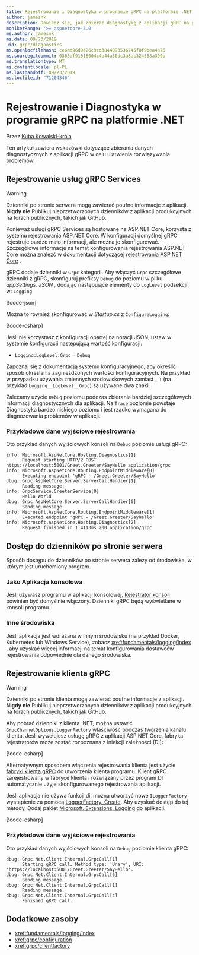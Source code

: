 ```yaml
---
title: Rejestrowanie i Diagnostyka w programie gRPC na platformie .NET
author: jamesnk
description: Dowiedz się, jak zbierać diagnostykę z aplikacji gRPC na platformie .NET.
monikerRange: '>= aspnetcore-3.0'
ms.author: jamesnk
ms.date: 09/23/2019
uid: grpc/diagnostics
ms.openlocfilehash: ce6ad96d9e26c9cd3844093536745f8f9bea4a76
ms.sourcegitcommit: 0365af91518004c4a44a30dc3a8ac324558a399b
ms.translationtype: MT
ms.contentlocale: pl-PL
ms.lasthandoff: 09/23/2019
ms.locfileid: "71204346"
---
```

# <a name="logging-and-diagnostics-in-grpc-on-net"></a>Rejestrowanie i Diagnostyka w programie gRPC na platformie .NET

Przez [Kuba Kowalski-króla](https://twitter.com/jamesnk)

Ten artykuł zawiera wskazówki dotyczące zbierania danych diagnostycznych z aplikacji gRPC w celu ułatwienia rozwiązywania problemów.

## <a name="grpc-services-logging"></a>Rejestrowanie usług gRPC Services

> [!WARNING]
> Dzienniki po stronie serwera mogą zawierać poufne informacje z aplikacji. **Nigdy nie** Publikuj nieprzetworzonych dzienników z aplikacji produkcyjnych na forach publicznych, takich jak GitHub.

Ponieważ usługi gRPC Services są hostowane na ASP.NET Core, korzysta z systemu rejestrowania ASP.NET Core. W konfiguracji domyślnej gRPC rejestruje bardzo mało informacji, ale można je skonfigurować. Szczegółowe informacje na temat konfigurowania rejestrowania ASP.NET Core można znaleźć w dokumentacji dotyczącej [rejestrowania ASP.NET Core](xref:fundamentals/logging/index#configuration) .

gRPC dodaje dzienniki w `Grpc` kategorii. Aby włączyć `Grpc` szczegółowe dzienniki z gRPC, skonfiguruj prefiksy `Debug` do poziomu w pliku *appSettings. JSON* , dodając następujące elementy do `LogLevel` podsekcji w: `Logging`

[!code-json[](diagnostics/logging-config.json?highlight=7)]

Można to również skonfigurować w *Startup.cs* z `ConfigureLogging`:

[!code-csharp[](diagnostics/logging-config-code.cs?highlight=5)]

Jeśli nie korzystasz z konfiguracji opartej na notacji JSON, ustaw w systemie konfiguracji następującą wartość konfiguracji:

* `Logging:LogLevel:Grpc` = `Debug`

Zapoznaj się z dokumentacją systemu konfiguracyjnego, aby określić sposób określania zagnieżdżonych wartości konfiguracyjnych. Na przykład w przypadku używania zmiennych środowiskowych zamiast `_` `:` (na przykład `Logging__LogLevel__Grpc`) są używane dwa znaki.

Zalecamy użycie `Debug` poziomu podczas zbierania bardziej szczegółowych informacji diagnostycznych dla aplikacji. Na `Trace` poziomie powstaje Diagnostyka bardzo niskiego poziomu i jest rzadko wymagana do diagnozowania problemów w aplikacji.

### <a name="sample-logging-output"></a>Przykładowe dane wyjściowe rejestrowania

Oto przykład danych wyjściowych konsoli na `Debug` poziomie usługi gRPC:

```
info: Microsoft.AspNetCore.Hosting.Diagnostics[1]
      Request starting HTTP/2 POST https://localhost:5001/Greet.Greeter/SayHello application/grpc
info: Microsoft.AspNetCore.Routing.EndpointMiddleware[0]
      Executing endpoint 'gRPC - /Greet.Greeter/SayHello'
dbug: Grpc.AspNetCore.Server.ServerCallHandler[1]
      Reading message.
info: GrpcService.GreeterService[0]
      Hello World
dbug: Grpc.AspNetCore.Server.ServerCallHandler[6]
      Sending message.
info: Microsoft.AspNetCore.Routing.EndpointMiddleware[1]
      Executed endpoint 'gRPC - /Greet.Greeter/SayHello'
info: Microsoft.AspNetCore.Hosting.Diagnostics[2]
      Request finished in 1.4113ms 200 application/grpc
```

## <a name="access-server-side-logs"></a>Dostęp do dzienników po stronie serwera

Sposób dostępu do dzienników po stronie serwera zależy od środowiska, w którym jest uruchomiony program.

### <a name="as-a-console-app"></a>Jako Aplikacja konsolowa

Jeśli używasz programu w aplikacji konsolowej, [Rejestrator konsoli](xref:fundamentals/logging/index#console-provider) powinien być domyślnie włączony. Dzienniki gRPC będą wyświetlane w konsoli programu.

### <a name="other-environments"></a>Inne środowiska

Jeśli aplikacja jest wdrażana w innym środowisku (na przykład Docker, Kubernetes lub Windows Service), zobacz <xref:fundamentals/logging/index> , aby uzyskać więcej informacji na temat konfigurowania dostawców rejestrowania odpowiednie dla danego środowiska.

## <a name="grpc-client-logging"></a>Rejestrowanie klienta gRPC

> [!WARNING]
> Dzienniki po stronie klienta mogą zawierać poufne informacje z aplikacji. **Nigdy nie** Publikuj nieprzetworzonych dzienników z aplikacji produkcyjnych na forach publicznych, takich jak GitHub.

Aby pobrać dzienniki z klienta .NET, można ustawić `GrpcChannelOptions.LoggerFactory` właściwość podczas tworzenia kanału klienta. Jeśli wywołujesz usługę gRPC z aplikacji ASP.NET Core, fabryka rejestratorów może zostać rozpoznana z iniekcji zależności (DI):

[!code-csharp[](diagnostics/net-client-dependency-injection.cs?highlight=7,16)]

Alternatywnym sposobem włączenia rejestrowania klienta jest użycie [fabryki klienta gRPC](xref:grpc/clientfactory) do utworzenia klienta programu. Klient gRPC zarejestrowany w fabryce klienta i rozwiązany przez program DI automatycznie użyje skonfigurowanego rejestrowania aplikacji.

Jeśli aplikacja nie używa funkcji di, można utworzyć nowe `ILoggerFactory` wystąpienie za pomocą [LoggerFactory. Create](xref:Microsoft.Extensions.Logging.LoggerFactory.Create*). Aby uzyskać dostęp do tej metody, Dodaj pakiet [Microsoft. Extensions. Logging](https://www.nuget.org/packages/microsoft.extensions.logging/) do aplikacji.

[!code-csharp[](diagnostics/net-client-loggerfactory-create.cs?highlight=1,8)]

### <a name="sample-logging-output"></a>Przykładowe dane wyjściowe rejestrowania

Oto przykład danych wyjściowych konsoli na `Debug` poziomie klienta gRPC:

```
dbug: Grpc.Net.Client.Internal.GrpcCall[1]
      Starting gRPC call. Method type: 'Unary', URI: 'https://localhost:5001/Greet.Greeter/SayHello'.
dbug: Grpc.Net.Client.Internal.GrpcCall[6]
      Sending message.
dbug: Grpc.Net.Client.Internal.GrpcCall[1]
      Reading message.
dbug: Grpc.Net.Client.Internal.GrpcCall[4]
      Finished gRPC call.
```

## <a name="additional-resources"></a>Dodatkowe zasoby

* <xref:fundamentals/logging/index>
* <xref:grpc/configuration>
* <xref:grpc/clientfactory>
